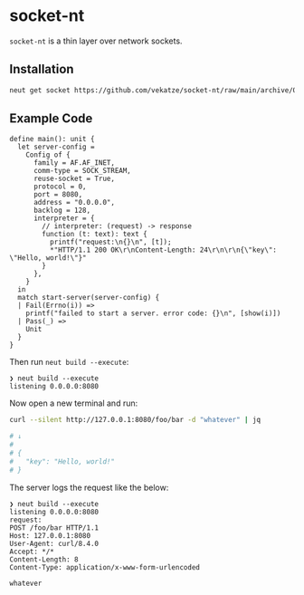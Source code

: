 # socket-nt

`socket-nt` is a thin layer over network sockets.

## Installation

```sh
neut get socket https://github.com/vekatze/socket-nt/raw/main/archive/0-3-1.tar.zst
```

## Example Code

```neut
define main(): unit {
  let server-config =
    Config of {
      family = AF.AF_INET,
      comm-type = SOCK_STREAM,
      reuse-socket = True,
      protocol = 0,
      port = 8080,
      address = "0.0.0.0",
      backlog = 128,
      interpreter = {
        // interpreter: (request) -> response
        function (t: text): text {
          printf("request:\n{}\n", [t]);
          *"HTTP/1.1 200 OK\r\nContent-Length: 24\r\n\r\n{\"key\": \"Hello, world!\"}"
        }
      },
    }
  in
  match start-server(server-config) {
  | Fail(Errno(i)) =>
    printf("failed to start a server. error code: {}\n", [show(i)])
  | Pass(_) =>
    Unit
  }
}
```

Then run `neut build --execute`:

```text
❯ neut build --execute
listening 0.0.0.0:8080
```

Now open a new terminal and run:

```sh
curl --silent http://127.0.0.1:8080/foo/bar -d "whatever" | jq

# ↓
#
# {
#   "key": "Hello, world!"
# }
```

The server logs the request like the below:

```text
❯ neut build --execute
listening 0.0.0.0:8080
request:
POST /foo/bar HTTP/1.1
Host: 127.0.0.1:8080
User-Agent: curl/8.4.0
Accept: */*
Content-Length: 8
Content-Type: application/x-www-form-urlencoded

whatever
```

